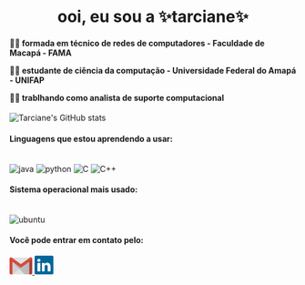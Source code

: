 
<h1 align="center">ooi, eu sou a ✨tarciane✨</h1>



<h4 align>
 
👩‍🎓 formada em técnico de redes de computadores - Faculdade de Macapá - FAMA</br>

👩‍💻 estudante de ciência da computação - Universidade Federal do Amapá - UNIFAP</br>

👩‍🔧 trablhando como analista de suporte computacional  
</h4>




![Tarciane's GitHub stats](https://github-readme-stats.vercel.app/api?username=tarci-ane&show_icons=true&theme=dracula)



<h4 align> Linguagens que estou aprendendo a usar: </h4>
<div style= "display": inline_block></br>

<img aling="center" alt="java" src="https://img.shields.io/badge/Java-ED8B00?style=for-the-badge&logo=java&logoColor=white" />

 <img aling="center" alt="python" src="https://img.shields.io/badge/Python-3776AB?style=for-the-badge&logo=python&logoColor=white"/>
 
 <img aling="center" alt="C" src="https://img.shields.io/badge/C-00599C?style=for-the-badge&logo=c&logoColor=white"/>
 
 <img aling="center" alt="C++" src="https://img.shields.io/badge/C%2B%2B-00599C?style=for-the-badge&logo=c%2B%2B&logoColor=white"/>
</div>


<h4 align>Sistema operacional mais usado: </h4>

<div style= "display": inline_block></br>
 <img aling="center" alt="ubuntu" src="https://img.shields.io/badge/Ubuntu-E95420?style=for-the-badge&logo=ubuntu&logoColor=white" />

</div>

<div> 
 
<h4 align>Você pode entrar em contato pelo: </h4>



<a href = "mailto: tarciane.marluce@gmail.com">
<img width="40" src="gmail.svg"

</a>

 <a href = "https://www.linkedin.com/in/tarciane-marluce/">
<img width="33" src="linkedin.svg"
     </a>

</div>


